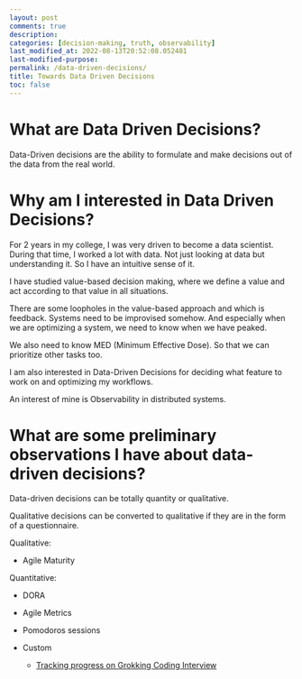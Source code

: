 ```yaml
---
layout: post
comments: true
description: 
categories: [decision-making, truth, observability]
last_modified_at: 2022-08-13T20:52:08.052481
last-modified-purpose:
permalink: /data-driven-decisions/
title: Towards Data Driven Decisions
toc: false
---
```


# What are Data Driven Decisions? 

Data-Driven decisions are the ability to formulate and make decisions out of the data from the real world. 

# Why am I interested in Data Driven Decisions?

For 2 years in my college, I was very driven to become a data scientist. During that time, I worked a lot with data. Not just looking at data but understanding it. So I have an intuitive sense of it.

I have studied value-based decision making, where we define a value and act according to that value in all situations.

There are some loopholes in the value-based approach and which is feedback. Systems need to be improvised somehow. And especially when we are optimizing a system, we need to know when we have peaked.

We also need to know MED (Minimum Effective Dose). So that we can prioritize other tasks too.

I am also interested in Data-Driven Decisions for deciding what feature to work on and optimizing my workflows.

An interest of mine is Observability in distributed systems.

# What are some preliminary observations I have about data-driven decisions?

Data-driven decisions can be totally quantity or qualitative.

Qualitative decisions can be converted to qualitative if they are in the form of a questionnaire.

Qualitative:
- Agile Maturity 

Quantitative:
- DORA
- Agile Metrics
- Pomodoros sessions

- Custom
    - [Tracking progress on Grokking Coding Interview](https://docs.google.com/spreadsheets/d/1YsS40schcRMpdaqmuDj_UhGGv4e0S3N7oDOlrIincpw/edit?usp=sharing)